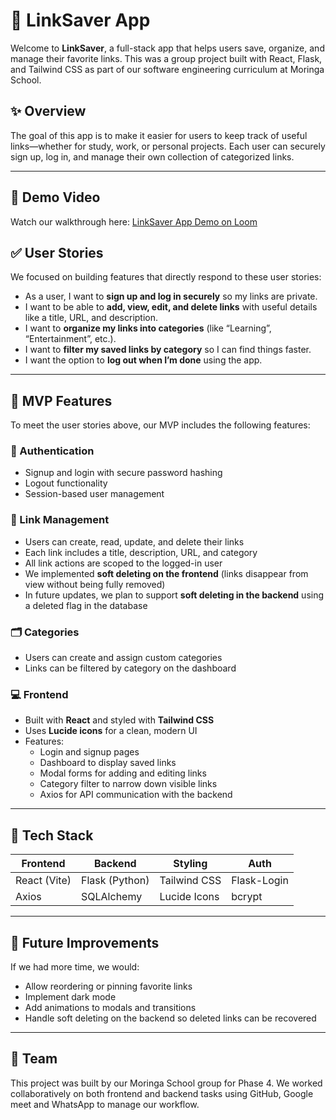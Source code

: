 # 📎 LinkSaver App

Welcome to **LinkSaver**, a full-stack app that helps users save, organize, and manage their favorite links. This was a group project built with React, Flask, and Tailwind CSS as part of our software engineering curriculum at Moringa School.

## ✨ Overview

The goal of this app is to make it easier for users to keep track of useful links—whether for study, work, or personal projects. Each user can securely sign up, log in, and manage their own collection of categorized links.

---

## 🎥 Demo Video  
Watch our walkthrough here: [LinkSaver App Demo on Loom](https://www.loom.com/share/9d793c0cd28a47a6a23306a6dc87d36d)

## ✅ User Stories

We focused on building features that directly respond to these user stories:

- As a user, I want to **sign up and log in securely** so my links are private.
- I want to be able to **add, view, edit, and delete links** with useful details like a title, URL, and description.
- I want to **organize my links into categories** (like “Learning”, “Entertainment”, etc.).
- I want to **filter my saved links by category** so I can find things faster.
- I want the option to **log out when I’m done** using the app.

---

## 🔧 MVP Features

To meet the user stories above, our MVP includes the following features:

### 👤 Authentication
- Signup and login with secure password hashing
- Logout functionality
- Session-based user management

### 🔗 Link Management
- Users can create, read, update, and delete their links
- Each link includes a title, description, URL, and category
- All link actions are scoped to the logged-in user
- We implemented **soft deleting on the frontend** (links disappear from view without being fully removed)
- In future updates, we plan to support **soft deleting in the backend** using a deleted flag in the database

### 🗂️ Categories
- Users can create and assign custom categories
- Links can be filtered by category on the dashboard

### 💻 Frontend
- Built with **React** and styled with **Tailwind CSS**
- Uses **Lucide icons** for a clean, modern UI
- Features:
  - Login and signup pages
  - Dashboard to display saved links
  - Modal forms for adding and editing links
  - Category filter to narrow down visible links
  - Axios for API communication with the backend

---

## 🚀 Tech Stack

| Frontend        | Backend       | Styling         | Auth         |
|-----------------|---------------|-----------------|--------------|
| React (Vite)    | Flask (Python) | Tailwind CSS    | Flask-Login  |
| Axios           | SQLAlchemy     | Lucide Icons    | bcrypt       |

---


## 🧪 Future Improvements

If we had more time, we would:
- Allow reordering or pinning favorite links
- Implement dark mode
- Add animations to modals and transitions
- Handle soft deleting on the backend so deleted links can be recovered

---

## 👥 Team

This project was built by our Moringa School group for Phase 4. We worked collaboratively on both frontend and backend tasks using GitHub, Google meet and WhatsApp to manage our workflow.